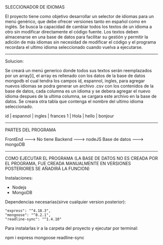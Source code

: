 SLECCIONADOR DE IDIOMAS 

El proyecto tiene como objetivo desarrollar un selector de idiomas 
para un menú genérico, que debe ofrecer versiones tanto en español 
como en inglés. Se busca la capacidad de cambiar todos los textos de 
un idioma a otro sin modificar directamente el código fuente. Los textos 
deben almacenarse en una base de datos para facilitar su gestión y 
permitir la adición de más idiomas sin necesidad de modificar el código y 
el programa recordara el ultimo idioma seleccionado cuando vuelva a ejecutarse.

--------------------------------------------------
Solucion:

Se creará un menú generico donde todos sus textos serán reemplazados
por un array[i], el array es rellenado con los datos de la base de datos
mongodb el cual tendra los campos id, espannol, ingles, para agregar nuevos
idiomas se podra generar un archivo .csv con los contenidos de la base de datos,
cada columna es un idioma y se debera agregar el nuevo idioma despues de la 
ultima columna, se cargara este archivo en la base de datos. Se creara otra 
tabla que contenga el nombre del ultimo idioma seleccionado.

id  | espannol | ingles | frances
1   | Hola     | hello  | bonjour

--------------------------------------------------
PARTES DEL PROGRAMA

FrontEnd        ---> No tiene
Backend         ---> nodeJS
Base de datos   ---> mongoDB

--------------------------------------------------
COMO EJECUTAR EL PROGRAMA 
(LA BASE DE DATOS NO ES CREADA POR EL PROGRAMA, FUE CREADA MANUALMENTE
EN VERSIONES POSTERIORES SE AÑADIRÁ LA FUNCION)


Instalaciones:
- Nodejs
- MongoDB


Dependencias necesarias(sirve cualquier version posterior):

    "express": "^4.18.3",
    "mongoose": "^8.2.1",
    "readline-sync": "^1.4.10"

Para instalarlas ir a la carpeta del proyecto y ejecutar por terminal:

npm i express mongoose readline-sync
